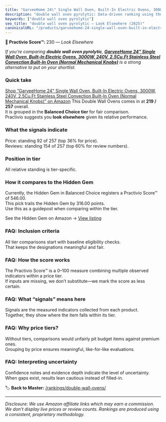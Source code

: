 ```yaml
---
title: "GarveeHome 24\" Single Wall Oven, Built-In Electric Ovens, 3000W, 240V, 2.5Cu.Ft Stainless Steel Convection Built-In Oven (Normal Mechanical Knobs)"
description: "double wall oven pyrolytic: Data-driven ranking using the Practivio Score™. Positioned by quality, value, demand, findability, momentum."
keywords: ["double wall oven pyrolytic"]
seo_title: "double wall oven pyrolytic — Look Elsewhere (2025)"
canonicalURL: "/products/garveehome-24-single-wall-oven-built-in-electric-ovens-3000w-240v-25cuft-stainless-steel-convection-built-in-oven-normal-mechanical-knobs-B0DRJ42G7T/"
---
```


**🚫 Practivio Score™:** 230 — _Look Elsewhere_


*If you're comparing **double wall oven pyrolytic**, **[GarveeHome 24" Single Wall Oven, Built-In Electric Ovens, 3000W, 240V, 2.5Cu.Ft Stainless Steel Convection Built-In Oven (Normal Mechanical Knobs)](https://www.amazon.com/dp/B0DRJ42G7T?tag=practivio-20)** is a strong alternative to put on your shortlist.*
### Quick take
[Shop “GarveeHome 24" Single Wall Oven, Built-In Electric Ovens, 3000W, 240V, 2.5Cu.Ft Stainless Steel Convection Built-In Oven (Normal Mechanical Knobs)” on Amazon](https://www.amazon.com/dp/B0DRJ42G7T?tag=practivio-20)
This Double Wall Ovens comes in at **219 / 257** overall.  
It is grouped in the **Balanced Choice tier** for fair comparison.  
Practivio suggests you **look elsewhere** given its relative performance.

### What the signals indicate
Price: standing 92 of 257 (top 36% for price).  
Reviews: standing 154 of 257 (top 60% for review numbers).  

### Position in tier
All relative standing is tier-specific.

### How it compares to the Hidden Gem
Currently, the Hidden Gem in Balanced Choice registers a Practivio Score™ of 546.00.  
This pick trails the Hidden Gem by 316.00 points.  
Use this as a guidepost when comparing within the tier.  

See the Hidden Gem on Amazon → [View listing](https://www.amazon.com/dp/B09B7SB46R?tag=practivio-20)

### FAQ: Inclusion criteria
All tier comparisons start with baseline eligibility checks.  
That keeps the designations meaningful and fair.

### FAQ: How the score works
The Practivio Score™ is a 0–100 measure combining multiple observed indicators within a price tier.  
If inputs are missing, we don’t substitute—we mark the score as less certain.

### FAQ: What “signals” means here
Signals are the measured indicators collected from each product.  
Together, they show where the item falls within its tier.

### FAQ: Why price tiers?
Without tiers, comparisons would unfairly pit budget items against premium ones.  
Grouping by price ensures meaningful, like-for-like evaluations.

### FAQ: Interpreting uncertainty
Confidence notes and evidence depth indicate the level of uncertainty.  
When gaps exist, results lean cautious instead of filled-in.


🏷️ **Back to Master:** [/rankings/double-wall-ovens/](/rankings/double-wall-ovens/)

---
_Disclosure: We use Amazon affiliate links which may earn a commission. We don’t display live prices or review counts. Rankings are produced using a consistent, proprietary methodology._
